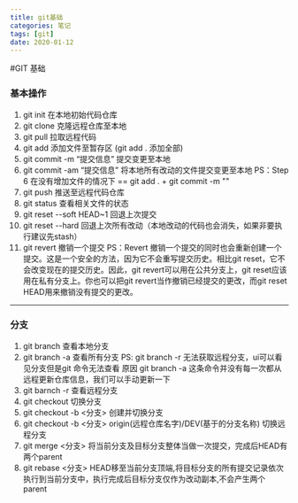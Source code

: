 ```yaml
---
title: git基础
categories: 笔记
tags: [git]
date: 2020-01-12
---
```


#GIT 基础

### 基本操作

1. git init 在本地初始代码仓库
2. git clone 克隆远程仓库至本地
3. git pull 拉取远程代码
4. git add 添加文件至暂存区 (git add . 添加全部)
5. git commit -m “提交信息” 提交变更至本地
6. git commit -am “提交信息” 将本地所有改动的文件提交变更至本地
PS：Step 6 在没有增加文件的情况下 ==  git add . + git commit -m ""
7. git push 推送至远程代码仓库
8. git status 查看相关文件的状态
9. git reset --soft HEAD~1 回退上次提交
10. git reset --hard 回退上次所有改动（本地改动的代码也会消失，如果非要执行建议先stash）
11. git revert 撤销一个提交
PS：Revert 撤销一个提交的同时也会重新创建一个提交。这是一个安全的方法，因为它不会重写提交历史。相比git reset，它不会改变现在的提交历史。因此，git revert可以用在公共分支上，git reset应该用在私有分支上。你也可以把git revert当作撤销已经提交的更改，而git reset HEAD用来撤销没有提交的更改。

---

### 分支

1. git branch 查看本地分支
2. git branch -a 查看所有分支
PS: git branch -r 无法获取远程分支，ui可以看见分支但是git 命令无法查看
原因 git branch -a 这条命令并没有每一次都从远程更新仓库信息，我们可以手动更新一下
3. git barnch -r 查看远程分支
4. git checkout 切换分支
5. git checkout -b <分支> 创建并切换分支
6. git checkout -b <分支> origin(远程仓库名字)/DEV(基于的分支名称) 切换远程分支
7. git merge <分支> 将当前分支及目标分支整体当做一次提交，完成后HEAD有两个parent
8. git rebase <分支> HEAD移至当前分支顶端,将目标分支的所有提交记录依次执行到当前分支中，执行完成后目标分支仅作为改动副本,不会产生两个parent